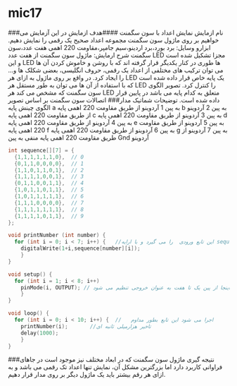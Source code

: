 # mic17
###نام ازمایش
نمایش اعداد با سون سگمنت
####هدف ازمایش
در این آزمایش می خواهیم بر روی ماژول سون سگمنت مجموعه اعداد صحیح یک رقمی را نمایش دهیم.
ابزارو وسایل:
برد بورد،برد اردینو،سیم جامپر،مقاومت 220 اهمی هفت عدد،سون سگمنت 
شرح ارمایش:
ماژول سون سگمنت از هفت عدد LED مجزا تشکیل شده است و این LED ها طوری در کنار یکدیگر قرار گرفته اند که با روشن و خاموش کردن آن ها می توان ترکیب های مختلفی از اعداد یک رقمی، حروف انگلیسی، بعضی شکلک ها و... را ایجاد کرد. در واقع بر روی ماژول به ازای هر LED یک پایه خاص قرار داده شده است که با استفاده از آن ها می توان به طور مستقل هر LED را کنترل کرد. تصویر الگوی سون سگمنت که مشخص می کند هر LED متعلق به کدام پایه می باشد در پایین قرار داده شده است.
توضیحات شماتیک مدار### 
اتصالات سون سگمنت بر اساس تصویر الگوی چینش
پایه a به پین 1 آردوینو از طریق مقاومت 220 اهمی
پایه b به پین 2 آردوینو از طریق مقاومت 220 اهمی
پایه c به پین 3 آردوینو از طریق مقاومت 220 اهمی
پایه d به پین 4 آردوینو از طریق مقاومت 220 اهمی
پایه e به پین 5 آردوینو از طریق مقاومت 220 اهمی
پایه f به پین 6 آردوینو از طریق مقاومت 220 اهمی
پایه g به پین 7 آردوینو از طریق مقاومت 220 اهمی
پایه منفی به پین Gnd آردوینو
```cpp
int sequence[][7] = {
  {1,1,1,1,1,1,0},  // 0
  {0,1,1,0,0,0,0},  // 1
  {1,1,0,1,1,0,1},  // 2
  {1,1,1,1,0,0,1},  // 3
  {0,1,1,0,0,1,1},  // 4
  {1,0,1,1,0,1,1},  // 5
  {1,0,1,1,1,1,1},  // 6
  {1,1,1,0,0,0,0},  // 7
  {1,1,1,1,1,1,1},  // 8
  {1,1,1,1,0,1,1},  // 9
};

void printNumber (int number) {
  for (int i = 0; i < 7; i++) {   //این تابع ورودی  را می گیرد و با ارایه sequence وضعیت هر ال ای دی زا بررسی  می کند.
    digitalWrite(1+i,sequence[number][i]);  
    }
}

void setup() {
  for (int i = 1; i < 8; i++)
    pinMode(i, OUTPUT); // در اینجا از پین یک تا هفت به عنوان خروجی تنظیم می شود
    }
}

void loop() {
  for (int i = 0; i < 10; i++) {  //   اجرا می شود این تابع بطور مداوم 
    printNumber(i);       //تاخیر هزارمیلی ثانبه ای 
    delay(1000);
    }
}
```

###نتیجه گیری 
ماژول سون سگمنت که در ابعاد مختلف نیز موجود است در جاهای فراوانی کاربرد دارد اما بزرگترین مشکل آن، نمایش تنها اعداد تک رقمی می باشد و به ازای هر رقم بیشتر باید یک ماژول دیگر بر روی مدار قرار دهیم.
